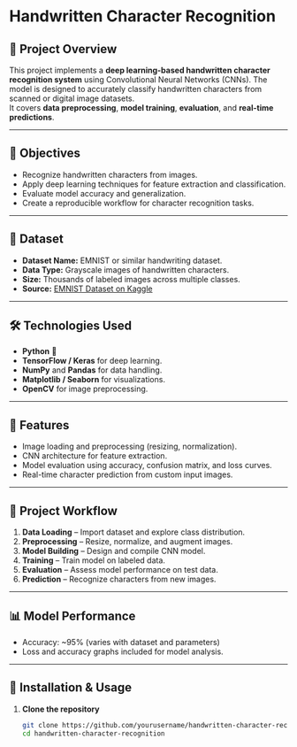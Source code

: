 # Handwritten Character Recognition

## 📌 Project Overview
This project implements a **deep learning-based handwritten character recognition system** using Convolutional Neural Networks (CNNs). The model is designed to accurately classify handwritten characters from scanned or digital image datasets.  
It covers **data preprocessing**, **model training**, **evaluation**, and **real-time predictions**.

---

## 🎯 Objectives
- Recognize handwritten characters from images.
- Apply deep learning techniques for feature extraction and classification.
- Evaluate model accuracy and generalization.
- Create a reproducible workflow for character recognition tasks.

---

## 📂 Dataset
- **Dataset Name:** EMNIST or similar handwriting dataset.
- **Data Type:** Grayscale images of handwritten characters.
- **Size:** Thousands of labeled images across multiple classes.
- **Source:** [EMNIST Dataset on Kaggle](https://www.kaggle.com/crawford/emnist)

---

## 🛠️ Technologies Used
- **Python** 🐍
- **TensorFlow / Keras** for deep learning.
- **NumPy** and **Pandas** for data handling.
- **Matplotlib / Seaborn** for visualizations.
- **OpenCV** for image preprocessing.

---

## 📌 Features
- Image loading and preprocessing (resizing, normalization).
- CNN architecture for feature extraction.
- Model evaluation using accuracy, confusion matrix, and loss curves.
- Real-time character prediction from custom input images.

---

## 📜 Project Workflow
1. **Data Loading** – Import dataset and explore class distribution.
2. **Preprocessing** – Resize, normalize, and augment images.
3. **Model Building** – Design and compile CNN model.
4. **Training** – Train model on labeled data.
5. **Evaluation** – Assess model performance on test data.
6. **Prediction** – Recognize characters from new images.

---

## 📊 Model Performance
- Accuracy: ~95% (varies with dataset and parameters)
- Loss and accuracy graphs included for model analysis.

---

## 🚀 Installation & Usage
1. **Clone the repository**
   ```bash
   git clone https://github.com/yourusername/handwritten-character-recognition.git
   cd handwritten-character-recognition
